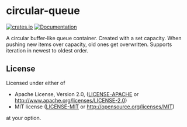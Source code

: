 # circular-queue

[![crates.io](https://img.shields.io/crates/v/circular-queue.svg)](https://crates.io/crates/circular-queue)
[![Documentation](https://docs.rs/circular-queue/badge.svg)](https://docs.rs/circular-queue)

A circular buffer-like queue container. Created with a set capacity. When pushing new items over capacity, old ones get overwritten. Supports iteration in newest to oldest order.

## License

Licensed under either of

* Apache License, Version 2.0, ([LICENSE-APACHE](LICENSE-APACHE) or http://www.apache.org/licenses/LICENSE-2.0)
* MIT license ([LICENSE-MIT](LICENSE-MIT) or http://opensource.org/licenses/MIT)

at your option.
